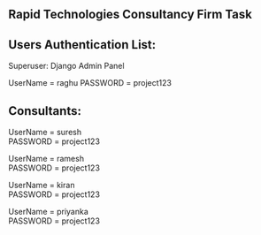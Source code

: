 Rapid Technologies Consultancy Firm Task
---------------------------------------------------
Users Authentication List:
---------------------------------
Superuser: Django Admin Panel

UserName  = raghu
PASSWORD  = project123


Consultants:
-------------------------------------

UserName  = suresh                     
PASSWORD  = project123


UserName  = ramesh                
PASSWORD  = project123

UserName  = kiran        
PASSWORD  = project123

UserName  = priyanka        
PASSWORD  = project123
